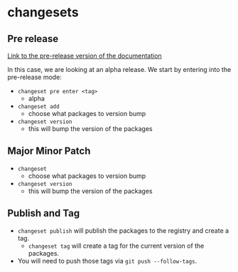 # changesets

## Pre release

[Link to the pre-release version of the documentation](https://github.com/changesets/changesets/blob/main/docs/prereleases.md)

In this case, we are looking at an alpha release. We start by entering into the
pre-release mode:

- `changeset pre enter <tag>`
  - alpha
- `changeset add`
  - choose what packages to version bump
- `changeset version`
  - this will bump the version of the packages

## Major Minor Patch

- `changeset`
  - choose what packages to version bump
- `changeset version`
  - this will bump the version of the packages

## Publish and Tag

- `changeset publish` will publish the packages to the registry and create a
  tag.
  - `changeset tag` will create a tag for the current version of the packages.
- You will need to push those tags via `git push --follow-tags`.
